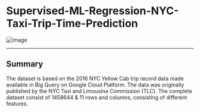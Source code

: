# **Supervised-ML-Regression-NYC-Taxi-Trip-Time-Prediction**

![image](https://user-images.githubusercontent.com/107030716/198834150-38d3f6c7-5d43-4da6-b0f1-051162911ad0.png)


-----------------------------------------------------------------------------------------------------------------------------------------------------------------------


## Summary 
The dataset is based on the 2016 NYC Yellow Cab trip record data made available in Big Query on Google Cloud Platform. The data was originally published by the NYC Taxi and Limousine Commission (TLC). The complete dataset consist of 1458644 & 11 rows and columns, consisting of different features. 

